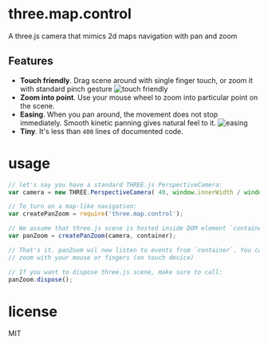 # three.map.control

A three.js camera that mimics 2d maps navigation with pan and zoom

## Features

* **Touch friendly**. Drag scene around with single finger touch, or zoom it with standard
pinch gesture
![touch friendly](https://i.imgur.com/CL3inbB.gif)
* **Zoom into point**. Use your mouse wheel to zoom into particular point on the scene.
* **Easing**. When you pan around, the movement does not stop immediately. Smooth
kinetic panning gives natural feel to it.
![easing](https://i.imgur.com/PSbGYp1.gif)
* **Tiny**. It's less than `400` lines of documented code.

# usage

``` js
// let's say you have a standard THREE.js PerspectiveCamera:
var camera = new THREE.PerspectiveCamera( 40, window.innerWidth / window.innerHeight, 1, 3000 );

// To turn on a map-like navigation:
var createPanZoom = require('three.map.control');

// We assume that three.js scene is hosted inside DOM element `container`
var panZoom = createPanZoom(camera, container);

// That's it. panZoom wil now listen to events from `container`. You can pan and
// zoom with your mouse or fingers (on touch device)

// If you want to dispose three.js scene, make sure to call:
panZoom.dispose();
```

# license

MIT
